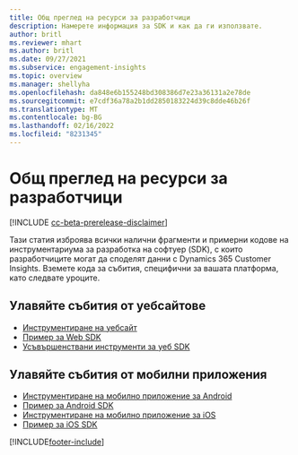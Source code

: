 ```yaml
---
title: Общ преглед на ресурси за разработчици
description: Намерете информация за SDK и как да ги използвате.
author: britl
ms.reviewer: mhart
ms.author: britl
ms.date: 09/27/2021
ms.subservice: engagement-insights
ms.topic: overview
ms.manager: shellyha
ms.openlocfilehash: da848e6b155248bd308386d7e23a36131a2e78de
ms.sourcegitcommit: e7cdf36a78a2b1dd2850183224d39c8dde46b26f
ms.translationtype: MT
ms.contentlocale: bg-BG
ms.lasthandoff: 02/16/2022
ms.locfileid: "8231345"
---
```

# <a name="developer-resources-overview"></a>Общ преглед на ресурси за разработчици

[!INCLUDE [cc-beta-prerelease-disclaimer](includes/cc-beta-prerelease-disclaimer.md)]

Тази статия изброява всички налични фрагменти и примерни кодове на инструментариума за разработка на софтуер (SDK), с които разработчиците могат да споделят данни с Dynamics 365 Customer Insights. Вземете кода за събития, специфични за вашата платформа, като следвате уроците.

## <a name="capture-events-from-websites"></a>Улавяйте събития от уебсайтове

- [Инструментиране на уебсайт](instrument-website.md)
- [Пример за Web SDK](websdk-sample.md)
- [Усъвършенствани инструменти за уеб SDK](advanced-SDK-implementation.md)

## <a name="capture-events-from-mobile-apps"></a>Улавяйте събития от мобилни приложения

- [Инструментиране на мобилно приложение за Android](get-started-android.md)
- [Пример за Android SDK](androidsdk-sample.md)
- [Инструментиране на мобилно приложение за iOS](get-started-ios.md)
- [Пример за iOS SDK](iossdk-sample.md)

[!INCLUDE[footer-include](../includes/footer-banner.md)]
